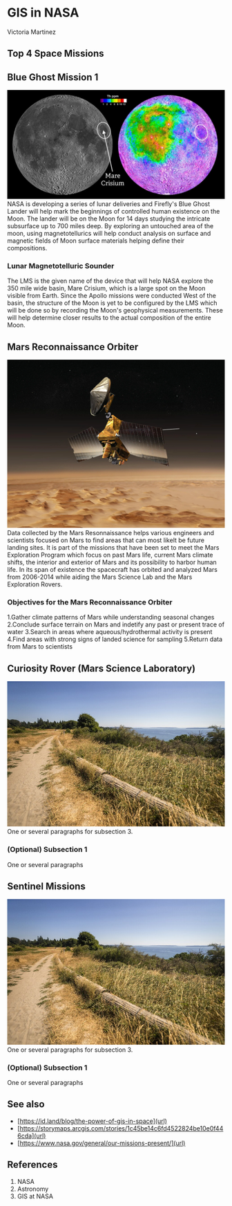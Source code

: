 # GIS in NASA
Victoria Martinez

## Top 4 Space Missions




## Blue Ghost Mission 1
![images](Images/blue-ghost.webp)
NASA is developing a series of lunar deliveries and Firefly's Blue Ghost Lander will help mark the beginnings of controlled human existence on the Moon. The lander will be on the Moon for 14 days studying the intricate subsurface up to 700 miles deep. By exploring an untouched area of the moon, using magnetotellurics will help conduct analysis on surface and magnetic fields of Moon surface materials helping define their compositions.

### Lunar Magnetotelluric Sounder
The LMS is the given name of the device that will help NASA explore the 350 mile wide basin, Mare Crisium, which is a large spot on the Moon visible from Earth. Since the Apollo missions were conducted West of the basin, the structure of the Moon is yet to be configured by the LMS which will be done so by recording the Moon's geophysical measurements. These will help determine closer results to the actual composition of the entire Moon.

## Mars Reconnaissance Orbiter
![images](Images/mars-orbiter.webp)
Data collected by the Mars Resonnaissance helps various engineers and scientists focused on Mars to find areas that can most likelt be future landing sites. It is part of the missions that have been set to meet the Mars Exploration Program which focus on past Mars life, current Mars climate shifts, the interior and exterior of Mars and its possibility to harbor human life. In its span of existence the spacecraft has orbited and analyzed Mars from 2006-2014 while aiding the Mars Science Lab and the Mars Exploration Rovers.

### Objectives for the Mars Reconnaissance Orbiter
1.Gather climate patterns of Mars while understanding seasonal changes
2.Conclude surface terrain on Mars and indetify any past or present trace of water
3.Search in areas where aqueous/hydrothermal activity is present
4.Find areas with strong signs of landed science for sampling
5.Return data from Mars to scientists 

## Curiosity Rover (Mars Science Laboratory)
![images](Images/discoverypark.jpg)
One or several paragraphs for subsection 3.
### (Optional) Subsection 1
One or several paragraphs

## Sentinel Missions
![images](Images/discoverypark.jpg)
One or several paragraphs for subsection 3.
### (Optional) Subsection 1
One or several paragraphs

## See also
- [https://id.land/blog/the-power-of-gis-in-space](url)
- [https://storymaps.arcgis.com/stories/1c45be14c6fd4522824be10e0f446cda](url)
- [https://www.nasa.gov/general/our-missions-present/](url)

## References
1. NASA
2. Astronomy
3. GIS at NASA